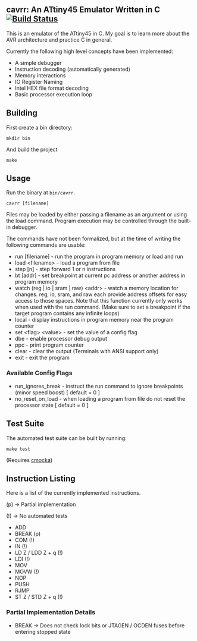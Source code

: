 ## cavrr: An ATtiny45 Emulator Written in C [![Build Status](https://travis-ci.org/benghaem/cavrr.svg?branch=master)](https://travis-ci.org/benghaem/cavrr)

This is an emulator of the ATtiny45 in C. My goal is to learn more about the AVR architecture and practice C in general.

Currently the following high level concepts have been implemented:

* A simple debugger
* Instruction decoding (automatically generated)
* Memory interactions
* IO Register Naming
* Intel HEX file format decoding
* Basic processor execution loop

## Building

First create a bin directory:

`mkdir bin`

And build the project

`make`

## Usage

Run the binary at `bin/cavrr`. 

`cavrr [filename]`

Files may be loaded by either passing a filename as an argument or using the load command.
Program execution may be controlled through the built-in debugger.

The commands have not been formalized, but at the time of writing the following commands are usable:

* run [filename] - run the program in program memory or load and run
* load &lt;filename&gt; - load a program from file
* step [n] - step forward 1 or n instructions
* bt [addr] - set breakpoint at current pc address or another address in program memory
* watch (reg | io | sram | raw) &lt;addr&gt; - watch a memory location for changes. reg, io, sram, and 
raw each provide address offsets for easy access to those spaces. Note that this function currently only works
when used with the run command. (Make sure to set a breakpoint if the target program contains any infinite loops)
* local - display instructions in program memory near the program counter
* set &lt;flag&gt; &lt;value&gt; - set the value of a config flag
* dbe  - enable processor debug output
* ppc  - print program counter
* clear - clear the output (Terminals with ANSI support only)
* exit - exit the program

### Available Config Flags

* run_ignores_break - instruct the run command to ignore breakpoints (minor speed boost) [ default = 0 ]
* no_reset_on_load - when loading a program from file do not reset the processor state [ default = 0 ]

## Test Suite

The automated test suite can be built by running:

`make test`

(Requires [cmocka](https://github.com/clibs/cmocka))

## Instruction Listing

Here is a list of the currently implemented instructions.

(p) -&gt; Partial implementation

(!) -&gt; No automated tests

* ADD
* BREAK (p)
* COM (!)
* IN (!)
* LD Z / LDD Z + q (!)
* LDI (!)
* MOV
* MOVW (!)
* NOP
* PUSH
* RJMP
* ST Z / STD Z + q (!)

### Partial Implementation Details

* BREAK -&gt; Does not check lock bits or JTAGEN / OCDEN fuses before entering
stopped state
